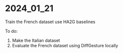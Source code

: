 # 2024_01_21

Train the French dataset use HA2G baselines



To do: 

1. Make the Italian dataset
2. Evaluate the French dataset using DiffGesture locally







